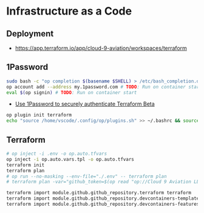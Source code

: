 # Infrastructure as a Code

## Deployment

- https://app.terraform.io/app/cloud-9-aviation/workspaces/terraform

## 1Password

```bash
sudo bash -c "op completion $(basename $SHELL) > /etc/bash_completion.d/op" # TODO: Move to Dockerfile
op account add --address my.1password.com # TODO: Run on container start, if necessary.
eval $(op signin) # TODO: Run on container start
```

* [Use 1Password to securely authenticate Terraform Beta](https://developer.1password.com/docs/cli/shell-plugins/terraform/)

```bash
op plugin init terraform
echo "source /home/vscode/.config/op/plugins.sh" >> ~/.bashrc && source ~/.bashrc
```

## Terraform

```bash
# op inject -i .env -o op.auto.tfvars
op inject -i op.auto.vars.tpl -o op.auto.tfvars
terraform init
terraform plan
# op run --no-masking --env-file="./.env" -- terraform plan
# terraform plan -var="github_token=$(op read "op://Cloud 9 Aviation LLC/GitHub Personal Access Token/token")"
```

```bash
terraform import module.github.github_repository.terraform terraform
terraform import module.github.github_repository.devcontainers-templates devcontainers-templates
terraform import module.github.github_repository.devcontainers-features devcontainers-features
```
